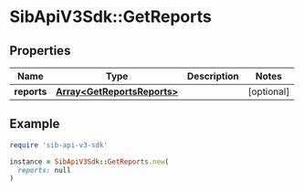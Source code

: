 # SibApiV3Sdk::GetReports

## Properties

| Name | Type | Description | Notes |
| ---- | ---- | ----------- | ----- |
| **reports** | [**Array&lt;GetReportsReports&gt;**](GetReportsReports.md) |  | [optional] |

## Example

```ruby
require 'sib-api-v3-sdk'

instance = SibApiV3Sdk::GetReports.new(
  reports: null
)
```

